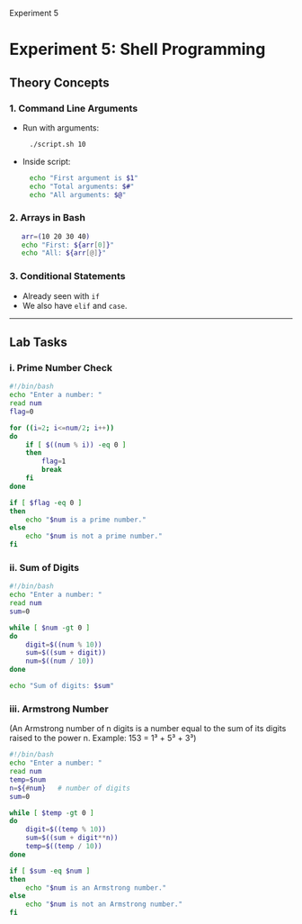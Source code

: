 Experiment 5

# Experiment 5: Shell Programming
## Theory Concepts
### 1.  Command Line Arguments 
* Run with arguments: 
```bash
     ./script.sh 10
```  

* Inside script:
``` bash
     echo "First argument is $1"
     echo "Total arguments: $#"
     echo "All arguments: $@"
```  

### 2. Arrays in Bash 
```bash
   arr=(10 20 30 40)
   echo "First: ${arr[0]}"
   echo "All: ${arr[@]}"
```

### 3. Conditional Statements 

* Already seen with `if`
*  We also have `elif` and `case`.

***

## Lab Tasks
### i. Prime Number Check
```bash
#!/bin/bash
echo "Enter a number: "
read num
flag=0

for ((i=2; i<=num/2; i++))
do
    if [ $((num % i)) -eq 0 ]
    then
        flag=1
        break
    fi
done

if [ $flag -eq 0 ]
then
    echo "$num is a prime number."
else
    echo "$num is not a prime number."
fi
```
### ii. Sum of Digits
```bash
#!/bin/bash
echo "Enter a number: "
read num
sum=0

while [ $num -gt 0 ]
do
    digit=$((num % 10))
    sum=$((sum + digit))
    num=$((num / 10))
done

echo "Sum of digits: $sum"
```
### iii. Armstrong Number

(An Armstrong number of n digits is a number equal to the sum of its digits raised to the power n. Example: 153 = 1³ + 5³ + 3³)
```bash
#!/bin/bash
echo "Enter a number: "
read num
temp=$num
n=${#num}   # number of digits
sum=0

while [ $temp -gt 0 ]
do
    digit=$((temp % 10))
    sum=$((sum + digit**n))
    temp=$((temp / 10))
done

if [ $sum -eq $num ]
then
    echo "$num is an Armstrong number."
else
    echo "$num is not an Armstrong number."
fi
```